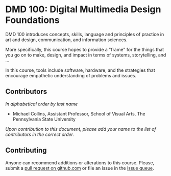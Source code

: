 # DMD 100: Digital Multimedia Design Foundations

DMD 100 introduces concepts, skills, language and principles of practice in art and design, communication, and information sciences.

More specifically, this course hopes to provide a "frame" for the things that you go on to make, design, and impact in terms of systems, storytelling, and ...

In this course, tools include software, hardware, and the strategies that encourage empathetic understanding of problems and issues.

## Contributors
*In alphabetical order by last name*

- Michael Collins, Assistant Professor, School of Visual Arts, The Pennsylvania State University

*Upon contribution to this document, please add your name to the list of contributors in the correct order.*

## Contributing
Anyone can recommend additions or alterations to this course. Please, submit a [pull request on github.com](https://github.com/dmd-program/dmd-100-sp17) or file an issue in the [issue queue](https://github.com/dmd-program/dmd-100-sp17/issues).
